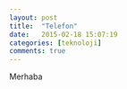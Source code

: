 ```yaml
---
layout: post
title:  "Telefon"
date:   2015-02-18 15:07:19
categories: [teknoloji]
comments: true
---
```

Merhaba
